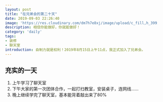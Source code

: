 ```yaml
---
layout: post
title: "在兄弟会的第二十天"
date: 2019-09-03 22:26:40
image: 'https://res.cloudinary.com/dm7h7e8xj/image/upload/c_fill,h_399,w_760/v1501268554/sunrise_ttb9nk.jpg'
description: 相信你能做好，你就能做好！
category: 'daily'
tags:
- 装修
- 聊天室
introduction: 自制力就是权利！2019年8月15日上午11点，我正式加入了兄弟会。
---
```


## 充实的一天
1. 上午学习了聊天室
2. 下午大家的第一次团体合作，一起打扫教室，安装桌子，连网线......
3. 晚上继续学完了聊天室，基本能背着敲出来了80%



